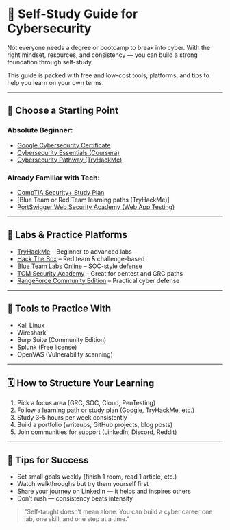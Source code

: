 # 🧠 Self-Study Guide for Cybersecurity

Not everyone needs a degree or bootcamp to break into cyber. With the right mindset, resources, and consistency — you can build a strong foundation through self-study.

This guide is packed with free and low-cost tools, platforms, and tips to help you learn on your own terms.

---

## 🔹 Choose a Starting Point

### Absolute Beginner:
- [Google Cybersecurity Certificate](https://grow.google/certificates/cybersecurity/)
- [Cybersecurity Essentials (Coursera)](https://www.coursera.org/learn/cybersecurity-foundations)
- [Cybersecurity Pathway (TryHackMe)](https://tryhackme.com/)

### Already Familiar with Tech:
- [CompTIA Security+ Study Plan](https://professormesser.com/security-plus/sy0-601/sy0-601-course-index/)
- [Blue Team or Red Team learning paths (TryHackMe)]
- [PortSwigger Web Security Academy (Web App Testing)](https://portswigger.net/web-security)

---

## 🔧 Labs & Practice Platforms
- [TryHackMe](https://tryhackme.com/) – Beginner to advanced labs
- [Hack The Box](https://www.hackthebox.com/) – Red team & challenge-based
- [Blue Team Labs Online](https://blueteamlabs.online/) – SOC-style defense
- [TCM Security Academy](https://academy.tcm-sec.com/) – Great for pentest and GRC paths
- [RangeForce Community Edition](https://www.rangeforce.com/) – Practical cyber defense

---

## 🧩 Tools to Practice With
- Kali Linux
- Wireshark
- Burp Suite (Community Edition)
- Splunk (Free license)
- OpenVAS (Vulnerability scanning)

---

## 🗓️ How to Structure Your Learning
1. Pick a focus area (GRC, SOC, Cloud, PenTesting)
2. Follow a learning path or study plan (Google, TryHackMe, etc.)
3. Study 3–5 hours per week consistently
4. Build a portfolio (writeups, GitHub projects, blog posts)
5. Join communities for support (LinkedIn, Discord, Reddit)

---

## 🧠 Tips for Success
- Set small goals weekly (finish 1 room, read 1 article, etc.)
- Watch walkthroughs but try them yourself first
- Share your journey on LinkedIn — it helps and inspires others
- Don’t rush — consistency beats intensity

> "Self-taught doesn’t mean alone. You can build a cyber career one lab, one skill, and one step at a time."
